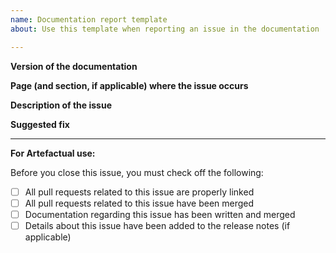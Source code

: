 ```yaml
---
name: Documentation report template
about: Use this template when reporting an issue in the documentation

---
```


**Version of the documentation**


**Page (and section, if applicable) where the issue occurs**


**Description of the issue**


**Suggested fix**

---

**For Artefactual use:**

Before you close this issue, you must check off the following:

- [ ] All pull requests related to this issue are properly linked
- [ ] All pull requests related to this issue have been merged
- [ ] Documentation regarding this issue has been written and merged
- [ ] Details about this issue have been added to the release notes (if applicable)

